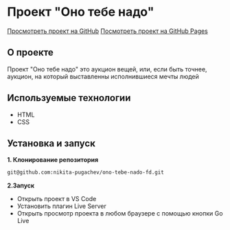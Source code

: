# Проект "Оно тебе надо"
[Просмотреть проект на GitHub](https://github.com/nikita-pugachev/ono-tebe-nado-fd)
[Посмотреть проект на GitHub Pages](https://nikita-pugachev.github.io/ono-tebe-nado-fd/)

## О проекте
Проект "Оно тебе надо" это аукцион вещей, или, если быть точнее, аукцион, на который выставленны исполнившиеся мечты людей

## Используемые технологии
* HTML
* CSS

## Установка и запуск
**1. Клонирование репозитория**
```bash
git@github.com:nikita-pugachev/ono-tebe-nado-fd.git
```
**2.Запуск**
* Открыть проект в VS Code
* Установить плагин Live Server
* Открыть просмотр проекта в любом браузере с помощью кнопки Go Live
